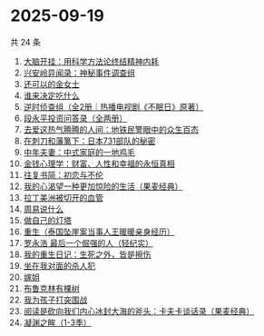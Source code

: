 # 2025-09-19

共 24 条

<!-- BEGIN WEREAD -->
<!-- 最后更新时间 2025-09-19 18:10:01 +0800 -->
1. [大脑开挂：用科学方法论终结精神内耗](https://weread.qq.com/web/bookDetail/8fb327d0813aba5c5g012489)
1. [兴安岭异闻录：神秘事件调查组](https://weread.qq.com/web/bookDetail/b18329d0813aba684g017320)
1. [还可以的金女士](https://weread.qq.com/web/bookDetail/74f32b50813aba67eg016b50)
1. [谁来决定吃什么](https://weread.qq.com/web/bookDetail/3f032960813aba67eg0172dd)
1. [逆时侦查组（全2册｜热播电视剧《不眠日》原著）](https://weread.qq.com/web/bookDetail/e0132f00813aba6e2g015c80)
1. [段永平投资问答录（全两册）](https://weread.qq.com/web/bookDetail/38e32c00813ab9f99g0102af)
1. [去爱这热气腾腾的人间：地铁民警眼中的众生百态](https://weread.qq.com/web/bookDetail/77f32c70813aba692g019ed4)
1. [在刺刀和藩篱下：日本731部队的秘密](https://weread.qq.com/web/bookDetail/23032720813aba215g01106a)
1. [中年夫妻：中式家庭的一地鸡毛](https://weread.qq.com/web/bookDetail/84d320b0813aba5b4g01798c)
1. [金钱心理学：财富、人性和幸福的永恒真相](https://weread.qq.com/web/bookDetail/6ab326d0813ab7f97g014662)
1. [往复书简：初恋与不伦](https://weread.qq.com/web/bookDetail/4d6325c0813ab67dag011461)
1. [我的心渴望一种更加惊险的生活（果麦经典）](https://weread.qq.com/web/bookDetail/dcd327a0813aba5abg019cde)
1. [拉丁美洲被切开的血管](https://weread.qq.com/web/bookDetail/85432b007191874f8549b73)
1. [周易说什么](https://weread.qq.com/web/bookDetail/9d632660813aba3f4g01716a)
1. [做自己的灯塔](https://weread.qq.com/web/bookDetail/b4932f70813ab9a69g019a5a)
1. [重生（泰国坠崖案当事人王暖暖亲身经历）](https://weread.qq.com/web/bookDetail/f56324b0813aba592g019f29)
1. [罗永浩 最后一个倔强的人（轻纪实）](https://weread.qq.com/web/bookDetail/b2632970813aba045g012f70)
1. [我的重生日记：生死之外，皆是擦伤](https://weread.qq.com/web/bookDetail/d7432640813ab9560g013cc5)
1. [坐在我对面的杀人犯](https://weread.qq.com/web/bookDetail/ac532770813aba51ag017c87)
1. [嫁姐](https://weread.qq.com/web/bookDetail/a4732730813aba576g0143c7)
1. [布鲁克林有棵树](https://weread.qq.com/web/bookDetail/8f032d50813ab7957g019979)
1. [我为孩子打突围战](https://weread.qq.com/web/bookDetail/2de32bf0813ab8de9g019ec3)
1. [阅读是砍向我们内心冰封大海的斧头：卡夫卡谈话录（果麦经典）](https://weread.qq.com/web/bookDetail/0fe32f10728dd59e0fe60bf)
1. [凝渊之眸（1-3季）](https://weread.qq.com/web/bookDetail/d7232730813aba5b4g018478)
<!-- END WEREAD -->
